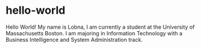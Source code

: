 # hello-world

Hello World! My name is Lobna, I am currently a student at the University of Massachusetts Boston. I am majoring in Information Technology with a Business Intelligence and System Administration track.
